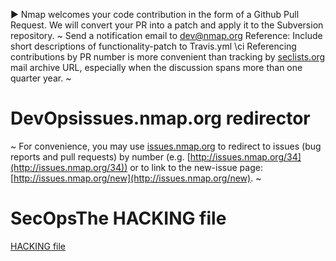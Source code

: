 ▶ Nmap welcomes your code contribution in the form of a Github Pull Request. We will convert your PR into a patch and apply it to the Subversion repository. 
~
  Send a notification email to [dev@nmap.org](mailto:dev@nmap.org) Reference: Include short descriptions of functionality-patch to Travis.yml \ci
Referencing contributions by PR number is more convenient than tracking by
[seclists.org](http://seclists.org/) mail archive URL, especially when the discussion spans more than
one quarter year.
~
# <a name="issues">DevOps</a>issues.nmap.org redirector
~
For convenience, you may use [issues.nmap.org](http://issues.nmap.org) to redirect to issues (bug reports and pull requests) by number (e.g. [http://issues.nmap.org/34](http://issues.nmap.org/34)) or to link to the new-issue page: [http://issues.nmap.org/new](http://issues.nmap.org/new).
~
# <a name="hacking">SecOps</a>The HACKING file
[HACKING file](HACKING)
